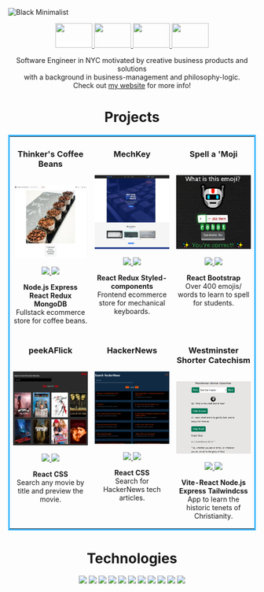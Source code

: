 ![Black Minimalist](https://user-images.githubusercontent.com/86252224/210464204-c9abfdbb-7c07-41fc-940a-52e09bf48a00.png)

<p align="center">
  <a href="https://www.changtime247.com" target="_blank" style="background-color:white;">
      <img src="https://raw.githubusercontent.com/Rush/Font-Awesome-SVG-PNG/master/white/svg/home.svg" width="75" height="50">
  </a>
  <a href="https://www.linkedin.com/in/changtime247/" target="_blank">
      <img src="https://raw.githubusercontent.com/Rush/Font-Awesome-SVG-PNG/master/white/svg/linkedin.svg" width="75" height="50">
  </a>
  <a href="https://twitter.com/changtime247" target="_blank">
      <img src="https://raw.githubusercontent.com/Rush/Font-Awesome-SVG-PNG/master/white/svg/twitter.svg" width="75" height="50">
  </a>
  <a href="https://angel.co/u/changtime247" target="_blank">
      <img src="https://raw.githubusercontent.com/Rush/Font-Awesome-SVG-PNG/master/white/svg/angellist.svg" width="75" height="50">
  </a>
</p>

<p align='center'>Software Engineer in NYC motivated by creative business products and solutions <br/>with a background in business-management and philosophy-logic.<br/>Check out <a href="https://www.changtime247.com">my website</a> for more info!</p>

<h1 align="center">Projects</h1>
<table bordercolor="#37b5ff">
  <tr>
    <td width="33%" valign="top" align='center'>
      <h3 align="center">Thinker's Coffee Beans</h3>
        <br />
        <a target="_blank" href="https://thinkerscoffeebeans.onrender.com/">
            <img src="s/thinkersGithubPhoto.png" width="100%" alt="Ecommerce Coffee Bean Shop"/>
        </a>
        <br />
        <p align="center">
  <a href="https://github.com/changtime247/ThinkersCoffeeBeans" target="_blank">
    <img src="https://img.shields.io/static/v1?label=|&message=REPO&color=184f72&style=plastic&logo=github&logo-color=white"/>
  </a>  
  <a href="https://thinkerscoffeebeans.onrender.com/" target="_blank">
    <img src="https://img.shields.io/static/v1?label=|&message=WEBSITE&color=2c90cc&style=plastic&logo=wordpress&logo-color=white"/>
  </a>
      </p>
        <p><strong>Node.js Express React Redux MongoDB</strong> <br/>Fullstack ecommerce store for coffee beans. </p>
    </td>
    <td width="33%" valign="top" align='center'>
      <h3 align="center">MechKey</h3>
      <br />
        <a target="_blank" href="https://mechkey.netlify.app/">
          <img src="./s/mechkey-front.png" width="100%" alt="mechkey"/>
        </a>
      <br />
        <p align="center">
  <a href="https://github.com/changtime247/MechKey" target="_blank">
    <img src="https://img.shields.io/static/v1?label=|&message=REPO&color=184f72&style=plastic&logo=github&logo-color=white"/>
  </a>
  <a href="https://mechkey.netlify.app/" target="_blank">
    <img src="https://img.shields.io/static/v1?label=|&message=WEBSITE&color=2c90cc&style=plastic&logo=wordpress&logo-color=white"/>
  </a>
      </p>
        <p><strong>React Redux Styled-components</strong><br/>Frontend ecommerce store for mechanical keyboards.</p>
    </td>
    <td width="33%" valign="top" align='center'>
      <h3 align="center">Spell a 'Moji</h3>
        <br />
      <a target="_blank" href="https://www.spellamoji.com/">
            <img src="./s/spellamoji.png" width="100%"  alt="spellAMoji spelling app"/>
        </a>
        <br />
        <p align="center">
        <a href="https://github.com/changtime247/SpellAMoji" target="_blank">
          <img src="https://img.shields.io/static/v1?label=|&message=REPO&color=184f72&style=plastic&logo=github&logo-color=white"/>
        </a>
        <a href="https://www.spellamoji.com/" target="_blank">
          <img src="https://img.shields.io/static/v1?label=|&message=WEBSITE&color=2c90cc&style=plastic&logo=wordpress&logo-color=white"/>
        </a>
      </p>
        <p><strong>React Bootstrap</strong><br/>Over 400 emojis/ words to learn to spell for students.</p>
    </td>
  </tr>
  <tr>
      <td width="33%" valign="top" align='center'>
      <h3 align="center">peekAFlick</h3>
      <br />
        <a target="_blank" href="https://peekaflick.netlify.app/">
          <img src="./s/peekAFlickPhoto.png" width="100%" alt="peekAFlick"/>
        </a>
      <br />
        <p align="center">
  <a href="https://github.com/changtime247/peekAFlick" target="_blank">
    <img src="https://img.shields.io/static/v1?label=|&message=REPO&color=184f72&style=plastic&logo=github&logo-color=white"/>
  </a>
  <a href="https://peekaflick.netlify.app/" target="_blank">
    <img src="https://img.shields.io/static/v1?label=|&message=WEBSITE&color=2c90cc&style=plastic&logo=wordpress&logo-color=white"/>
  </a>
      </p>
        <p><strong>React CSS</strong><br/>Search any movie by title and preview the movie.</p>
    </td>
    <td width="33%" valign="top" align='center'>
      <h3 align="center">HackerNews</h3>
        <br />
        <a target="_blank" href="https://hackernewsalgolia.netlify.app/">
            <img src="s/hackernewsalgolia.png" width="100%" alt="Hackernewsalgolia"/>
        </a>
        <br />
        <p align="center">
        <a href="https://github.com/changtime247/hackerNews" target="_blank">
          <img src="https://img.shields.io/static/v1?label=|&message=REPO&color=184f72&style=plastic&logo=github&logo-color=white"/>
        </a>  
        <a href="https://hackernewsalgolia.netlify.app/" target="_blank">
          <img src="https://img.shields.io/static/v1?label=|&message=WEBSITE&color=2c90cc&style=plastic&logo=wordpress&logo-color=white"/>
        </a>
        </p>
        <p><strong>React CSS</strong> <br/>Search for HackerNews tech articles.</p>
    </td>
    <td width="33%" valign="top" align='center'>
      <h3 align="center">Westminster Shorter Catechism</h3>
        <br />
      <a target="_blank" href="https://www.westminstershortercatechism.online/">
            <img src="./s/westminstershortercatechism.png" width="100%"  alt="westminstershortercatechism"/>
        </a>
        <br />
        <p align="center">
          
  <a href="https://github.com/changtime247/wscFrontend" target="_blank">
    <img src="https://img.shields.io/static/v1?label=|&message=REPO&color=184f72&style=plastic&logo=github&logo-color=white"/>
  </a>
  <a href="https://www.westminstershortercatechism.online/" target="_blank">
    <img src="https://img.shields.io/static/v1?label=|&message=WEBSITE&color=2c90cc&style=plastic&logo=wordpress&logo-color=white"/>
  </a>
      </p>
        <p><strong>Vite-React Node.js Express Tailwindcss</strong><br/>App to learn the historic tenets of Christianity.</p>
    </td>

  </tr>
</table>

<h1 align="center">Technologies</h1>

<p align="center">
    <img src="https://img.shields.io/static/v1?label=|&message=HTML5&color=1b597e&style=plastic&logo=html5"/>
    <img src="https://img.shields.io/static/v1?label=|&message=CSS3&color=1b597e&style=plastic&logo=css3"/>
    <img src="https://img.shields.io/static/v1?label=|&message=BOOTSTRAP&color=1b597e&style=plastic&logo=bootstrap"/>
    <img src="https://img.shields.io/static/v1?label=|&message=JAVASCRIPT&color=1b597e&style=plastic&logo=javascript"/>
    <img src="https://img.shields.io/static/v1?label=|&message=NODE.JS&color=1b597e&style=plastic&logo=node.js"/>
    <img src="https://img.shields.io/static/v1?label=|&message=REACT&color=1b597e&style=plastic&logo=react"/>
    <img src="https://img.shields.io/static/v1?label=|&message=REDUX.JS&color=1b597e&style=plastic&logo=redux"/>
    <img src="https://img.shields.io/static/v1?label=|&message=MONGO-DB&color=1b597e&style=plastic&logo=mongodb"/>
    <img src="https://img.shields.io/static/v1?label=|&message=EXPRESS&color=1b597e&style=plastic&logo=express"/>
    <img src="https://img.shields.io/static/v1?label=|&message=GIT&color=1b597e&style=plastic&logo=git"/>
    <img src="https://img.shields.io/static/v1?label=|&message=GITHUB&color=1b597e&style=plastic&logo=github"/>
</p>
